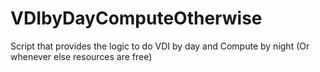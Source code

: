 # VDIbyDayComputeOtherwise
Script that provides the logic to do VDI by day and Compute by night (Or whenever else resources are free)
